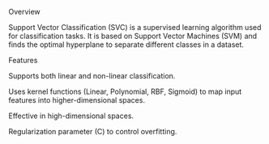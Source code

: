 
Overview

Support Vector Classification (SVC) is a supervised learning algorithm used for classification tasks. It is based on Support Vector Machines (SVM) and finds the optimal hyperplane to separate different classes in a dataset.

Features

Supports both linear and non-linear classification.

Uses kernel functions (Linear, Polynomial, RBF, Sigmoid) to map input features into higher-dimensional spaces.

Effective in high-dimensional spaces.

Regularization parameter (C) to control overfitting.
